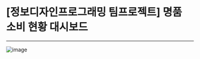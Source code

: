 # [정보디자인프로그래밍 팀프로젝트] 명품 소비 현황 대시보드
---
![image](https://github.com/user-attachments/assets/3d5b1ffe-b817-4b55-b11d-cb0c1980d3fd)
